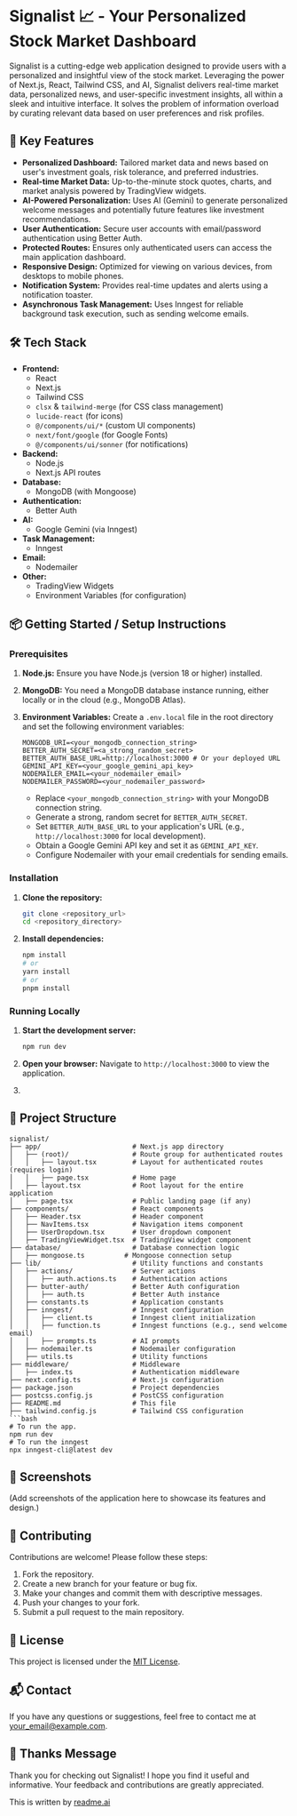 # Signalist 📈 - Your Personalized Stock Market Dashboard

Signalist is a cutting-edge web application designed to provide users with a personalized and insightful view of the stock market. Leveraging the power of Next.js, React, Tailwind CSS, and AI, Signalist delivers real-time market data, personalized news, and user-specific investment insights, all within a sleek and intuitive interface. It solves the problem of information overload by curating relevant data based on user preferences and risk profiles.

## 🚀 Key Features

- **Personalized Dashboard:** Tailored market data and news based on user's investment goals, risk tolerance, and preferred industries.
- **Real-time Market Data:** Up-to-the-minute stock quotes, charts, and market analysis powered by TradingView widgets.
- **AI-Powered Personalization:** Uses AI (Gemini) to generate personalized welcome messages and potentially future features like investment recommendations.
- **User Authentication:** Secure user accounts with email/password authentication using Better Auth.
- **Protected Routes:** Ensures only authenticated users can access the main application dashboard.
- **Responsive Design:**  Optimized for viewing on various devices, from desktops to mobile phones.
- **Notification System:**  Provides real-time updates and alerts using a notification toaster.
- **Asynchronous Task Management:** Uses Inngest for reliable background task execution, such as sending welcome emails.

## 🛠️ Tech Stack

*   **Frontend:**
    *   React
    *   Next.js
    *   Tailwind CSS
    *   `clsx` & `tailwind-merge` (for CSS class management)
    *   `lucide-react` (for icons)
    *   `@/components/ui/*` (custom UI components)
    *   `next/font/google` (for Google Fonts)
    *   `@/components/ui/sonner` (for notifications)
*   **Backend:**
    *   Node.js
    *   Next.js API routes
*   **Database:**
    *   MongoDB (with Mongoose)
*   **Authentication:**
    *   Better Auth
*   **AI:**
    *   Google Gemini (via Inngest)
*   **Task Management:**
    *   Inngest
*   **Email:**
    *   Nodemailer
*   **Other:**
    *   TradingView Widgets
    *   Environment Variables (for configuration)

## 📦 Getting Started / Setup Instructions

### Prerequisites

1.  **Node.js:** Ensure you have Node.js (version 18 or higher) installed.
2.  **MongoDB:** You need a MongoDB database instance running, either locally or in the cloud (e.g., MongoDB Atlas).
3.  **Environment Variables:** Create a `.env.local` file in the root directory and set the following environment variables:

    ```
    MONGODB_URI=<your_mongodb_connection_string>
    BETTER_AUTH_SECRET=<a_strong_random_secret>
    BETTER_AUTH_BASE_URL=http://localhost:3000 # Or your deployed URL
    GEMINI_API_KEY=<your_google_gemini_api_key>
    NODEMAILER_EMAIL=<your_nodemailer_email>
    NODEMAILER_PASSWORD=<your_nodemailer_password>
    ```

    *   Replace `<your_mongodb_connection_string>` with your MongoDB connection string.
    *   Generate a strong, random secret for `BETTER_AUTH_SECRET`.
    *   Set `BETTER_AUTH_BASE_URL` to your application's URL (e.g., `http://localhost:3000` for local development).
    *   Obtain a Google Gemini API key and set it as `GEMINI_API_KEY`.
    *   Configure Nodemailer with your email credentials for sending emails.

### Installation

1.  **Clone the repository:**

    ```bash
    git clone <repository_url>
    cd <repository_directory>
    ```

2.  **Install dependencies:**

    ```bash
    npm install
    # or
    yarn install
    # or
    pnpm install
    ```

### Running Locally

1.  **Start the development server:**

    ```bash
    npm run dev
    ```

2.  **Open your browser:** Navigate to `http://localhost:3000` to view the application.
3. 

## 📂 Project Structure

```
signalist/
├── app/                       # Next.js app directory
│   ├── (root)/                # Route group for authenticated routes
│   │   ├── layout.tsx         # Layout for authenticated routes (requires login)
│   │   ├── page.tsx           # Home page
│   ├── layout.tsx             # Root layout for the entire application
│   ├── page.tsx               # Public landing page (if any)
├── components/                # React components
│   ├── Header.tsx             # Header component
│   ├── NavItems.tsx           # Navigation items component
│   ├── UserDropdown.tsx       # User dropdown component
│   ├── TradingViewWidget.tsx  # TradingView widget component
├── database/                  # Database connection logic
│   ├── mongoose.ts          # Mongoose connection setup
├── lib/                       # Utility functions and constants
│   ├── actions/               # Server actions
│   │   ├── auth.actions.ts    # Authentication actions
│   ├── butter-auth/           # Better Auth configuration
│   │   ├── auth.ts            # Better Auth instance
│   ├── constants.ts           # Application constants
│   ├── inngest/               # Inngest configuration
│   │   ├── client.ts          # Inngest client initialization
│   │   ├── function.ts        # Inngest functions (e.g., send welcome email)
│   │   ├── prompts.ts         # AI prompts
│   ├── nodemailer.ts          # Nodemailer configuration
│   ├── utils.ts               # Utility functions
├── middleware/                # Middleware
│   ├── index.ts               # Authentication middleware
├── next.config.ts             # Next.js configuration
├── package.json               # Project dependencies
├── postcss.config.js          # PostCSS configuration
├── README.md                  # This file
├── tailwind.config.js         # Tailwind CSS configuration
```bash
# To run the app.
npm run dev
# To run the inngest
npx inngest-cli@latest dev
```

## 📸 Screenshots

(Add screenshots of the application here to showcase its features and design.)

## 🤝 Contributing

Contributions are welcome! Please follow these steps:

1.  Fork the repository.
2.  Create a new branch for your feature or bug fix.
3.  Make your changes and commit them with descriptive messages.
4.  Push your changes to your fork.
5.  Submit a pull request to the main repository.

## 📝 License

This project is licensed under the [MIT License](LICENSE).

## 📬 Contact

If you have any questions or suggestions, feel free to contact me at [your_email@example.com](mailto:your_email@example.com).

## 💖 Thanks Message

Thank you for checking out Signalist! I hope you find it useful and informative. Your feedback and contributions are greatly appreciated.

This is written by [readme.ai](https://readme-generator-phi.vercel.app/)
